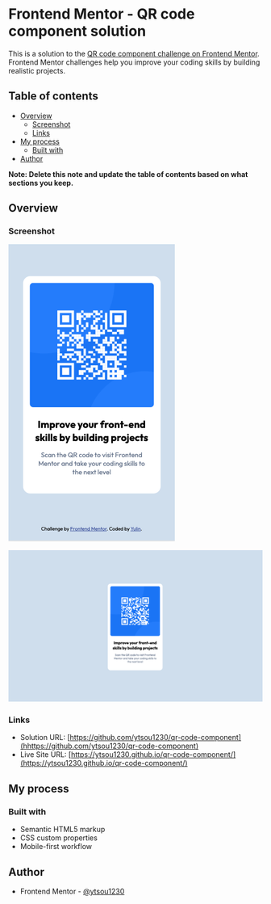 # Frontend Mentor - QR code component solution

This is a solution to the [QR code component challenge on Frontend Mentor](https://www.frontendmentor.io/challenges/qr-code-component-iux_sIO_H). Frontend Mentor challenges help you improve your coding skills by building realistic projects.

## Table of contents

- [Overview](#overview)
  - [Screenshot](#screenshot)
  - [Links](#links)
- [My process](#my-process)
  - [Built with](#built-with)
- [Author](#author)

**Note: Delete this note and update the table of contents based on what sections you keep.**

## Overview

### Screenshot

![](./mobile_screenshot.png)

![](./desktop_screenshot.png)

### Links

- Solution URL: [https://github.com/ytsou1230/qr-code-component](hhttps://github.com/ytsou1230/qr-code-component)
- Live Site URL: [https://ytsou1230.github.io/qr-code-component/](https://ytsou1230.github.io/qr-code-component/)

## My process

### Built with

- Semantic HTML5 markup
- CSS custom properties
- Mobile-first workflow

## Author

- Frontend Mentor - [@ytsou1230](https://www.frontendmentor.io/profile/@ytsou1230)

